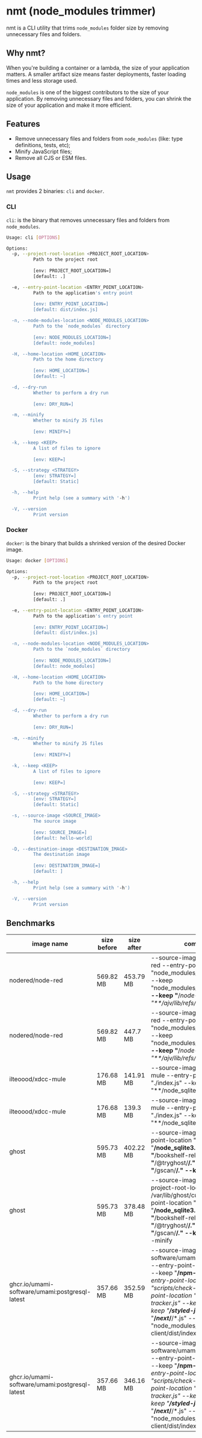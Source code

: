 # nmt (node_modules trimmer)

nmt is a CLI utility that trims `node_modules` folder size by removing unnecessary files and folders.

## Why nmt?

When you're building a container or a lambda, the size of your application matters. A smaller artifact size means faster deployments, faster loading times and less storage used.

`node_modules` is one of the biggest contributors to the size of your application. By removing unnecessary files and folders, you can shrink the size of your application and make it more efficient.

## Features

* Remove unnecessary files and folders from `node_modules` (like: type definitions, tests, etc);
* Minify JavaScript files;
* Remove all CJS or ESM files.

## Usage

`nmt` provides 2 binaries: `cli` and `docker`.

### CLI

`cli`: is the binary that removes unnecessary files and folders from `node_modules`.

```bash
Usage: cli [OPTIONS]

Options:
  -p, --project-root-location <PROJECT_ROOT_LOCATION>
          Path to the project root
          
          [env: PROJECT_ROOT_LOCATION=]
          [default: .]

  -e, --entry-point-location <ENTRY_POINT_LOCATION>
          Path to the application's entry point
          
          [env: ENTRY_POINT_LOCATION=]
          [default: dist/index.js]

  -n, --node-modules-location <NODE_MODULES_LOCATION>
          Path to the `node_modules` directory
          
          [env: NODE_MODULES_LOCATION=]
          [default: node_modules]

  -H, --home-location <HOME_LOCATION>
          Path to the home directory
          
          [env: HOME_LOCATION=]
          [default: ~]

  -d, --dry-run
          Whether to perform a dry run
          
          [env: DRY_RUN=]

  -m, --minify
          Whether to minify JS files
          
          [env: MINIFY=]

  -k, --keep <KEEP>
          A list of files to ignore
          
          [env: KEEP=]

  -S, --strategy <STRATEGY>
          [env: STRATEGY=]
          [default: Static]

  -h, --help
          Print help (see a summary with '-h')

  -V, --version
          Print version
```

### Docker

`docker`: is the binary that builds a shrinked version of the desired Docker image.


```bash
Usage: docker [OPTIONS]

Options:
  -p, --project-root-location <PROJECT_ROOT_LOCATION>
          Path to the project root
          
          [env: PROJECT_ROOT_LOCATION=]
          [default: .]

  -e, --entry-point-location <ENTRY_POINT_LOCATION>
          Path to the application's entry point
          
          [env: ENTRY_POINT_LOCATION=]
          [default: dist/index.js]

  -n, --node-modules-location <NODE_MODULES_LOCATION>
          Path to the `node_modules` directory
          
          [env: NODE_MODULES_LOCATION=]
          [default: node_modules]

  -H, --home-location <HOME_LOCATION>
          Path to the home directory
          
          [env: HOME_LOCATION=]
          [default: ~]

  -d, --dry-run
          Whether to perform a dry run
          
          [env: DRY_RUN=]

  -m, --minify
          Whether to minify JS files
          
          [env: MINIFY=]

  -k, --keep <KEEP>
          A list of files to ignore
          
          [env: KEEP=]

  -S, --strategy <STRATEGY>
          [env: STRATEGY=]
          [default: Static]

  -s, --source-image <SOURCE_IMAGE>
          The source image
          
          [env: SOURCE_IMAGE=]
          [default: hello-world]

  -D, --destination-image <DESTINATION_IMAGE>
          The destination image
          
          [env: DESTINATION_IMAGE=]
          [default: ]

  -h, --help
          Print help (see a summary with '-h')

  -V, --version
          Print version
```

## Benchmarks

| image name         | size before | size after | commands                                                                                                                     |
| ------------------ | ----------- | ---------- | ---------------------------------------------------------------------------------------------------------------------------- |
| nodered/node-red   | 569.82 MB   | 453.79 MB  | --source-image nodered/node-red --entry-point-location "node_modules/node-red/red.js" --keep "node_modules/oauth2orize/lib/**/*.*" --keep "**/*node-red/**/*.*" --keep "**/ajv/lib/refs/*.*"      |
| nodered/node-red   | 569.82 MB   | 447.7 MB  | --source-image nodered/node-red --entry-point-location "node_modules/node-red/red.js" --keep "node_modules/oauth2orize/lib/**/*.*" --keep "**/*node-red/**/*.*" --keep "**/ajv/lib/refs/*.*" --minify |
| ilteoood/xdcc-mule | 176.68 MB   | 141.91 MB  | --source-image ilteoood/xdcc-mule --entry-point-location "./index.js" --keep "**/node_sqlite3.node"
| ilteoood/xdcc-mule | 176.68 MB   | 139.3 MB  | --source-image ilteoood/xdcc-mule --entry-point-location "./index.js" --keep "**/node_sqlite3.node" --minify
| ghost | 595.73 MB | 402.22 MB | --source-image ghost --entry-point-location "index.js" --keep "**/node_sqlite3.node" --keep "**/bookshelf-relations/**/*.*" --keep "**/@tryghost/**/*.*" --keep "**/gscan/**/*.*" --keep "**/core/**/*.*"
| ghost | 595.73 MB | 378.48 MB | --source-image ghost --project-root-location /var/lib/ghost/current --entry-point-location "index.js" --keep "**/node_sqlite3.node" --keep "**/bookshelf-relations/**/*.*" --keep "**/@tryghost/**/*.*" --keep "**/gscan/**/*.*" --keep "**/core/**/*.*" --minify
| ghcr.io/umami-software/umami:postgresql-latest | 357.66 MB | 352.59 MB | --source-image ghcr.io/umami-software/umami:postgresql-latest --entry-point-location "server.js" --keep "**/npm-run-all/**/*.js" --entry-point-location "scripts/check-db.js" --entry-point-location "scripts/update-tracker.js" --keep "**/*prisma*/**/*.*" --keep "**/styled-jsx/**/*.js" --keep "**/*next*/**/*.js" --keep "node_modules/@umami/redis-client/dist/index.js"
| ghcr.io/umami-software/umami:postgresql-latest | 357.66 MB | 346.16 MB | --source-image ghcr.io/umami-software/umami:postgresql-latest --entry-point-location "server.js" --keep "**/npm-run-all/**/*.js" --entry-point-location "scripts/check-db.js" --entry-point-location "scripts/update-tracker.js" --keep "**/*prisma*/**/*.*" --keep "**/styled-jsx/**/*.js" --keep "**/*next*/**/*.js" --keep "node_modules/@umami/redis-client/dist/index.js" --minify